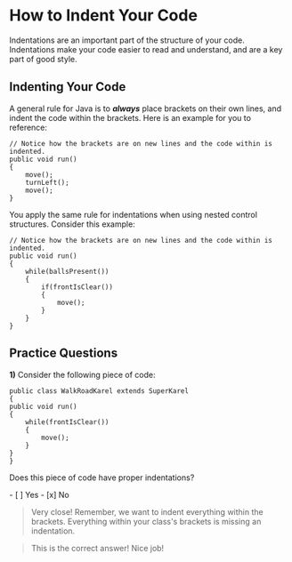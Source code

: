 # How to Indent Your Code
Indentations are an important part of the structure of your code. Indentations make your code easier to read and understand, and are a key part of good style.

## Indenting Your Code

A general rule for Java is to ***always*** place brackets on their own lines, and indent the code within the brackets. Here is an example for you to reference:

```
// Notice how the brackets are on new lines and the code within is indented.
public void run()
{  
    move();
    turnLeft();
    move();
}
```

You apply the same rule for indentations when using nested control structures. Consider this example:

```
// Notice how the brackets are on new lines and the code within is indented.
public void run() 
{
    while(ballsPresent())
    {
        if(frontIsClear())
        {
            move();
        }
    }
}
```


## Practice Questions

**1)** Consider the following piece of code:
```
public class WalkRoadKarel extends SuperKarel
{
public void run()
{
    while(frontIsClear())
    {
        move();
    }
}
}
```
<p> Does this piece of code have proper indentations? </p>
- [ ] Yes
- [x] No
 
> Very close! Remember, we want to indent everything within the brackets. Everything within your class's brackets is missing an indentation.

> This is the correct answer! Nice job!


